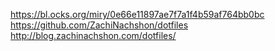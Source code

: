https://bl.ocks.org/miry/0e66e11897ae7f7a1f4b59af764bb0bc
https://github.com/ZachiNachshon/dotfiles
http://blog.zachinachshon.com/dotfiles/
